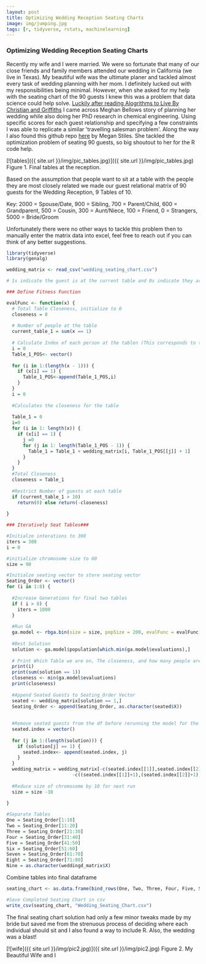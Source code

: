 ```yaml
---
layout: post
title: Optimizing Wedding Reception Seating Charts
image: img/jumping.jpg
tags: [r, tidyverse, rstats, machinelearning]
---
```


### Optimizing Wedding Reception Seating Charts

Recently my wife and I were married. We were so fortunate that many of our close friends and family members attended our wedding in California (we live in Texas). My beautiful wife was the ultimate planer and tackled almost every task of wedding planning with her mom. I definitely lucked out with my responsibilities being minimal. However, when she asked for my help with the seating chart of the 90 guests I knew this was a problem that data science could help solve. [Luckily after reading Alogrithms to Live By Christian and Griffiths](https://www.amazon.com/Algorithms-Live-Computer-Science-Decisions/dp/1627790365) I came across Meghan Bellows story of planning her wedding while also doing her PhD research in chemical engineering. Using specific scores for each guest relationship and specifying a few constraints I was able to replicate a similar 'travelling salesman problem'. Along the way I also found this github repo [here](https://github.com/meganstiles/Seating_Chart) by Megan Stiles. She tackled the optimization problem of seating 90 guests, so big shoutout to her for the R code help. 

[![tables]({{ site.url }}/img/pic_tables.jpg)]({{ site.url }}/img/pic_tables.jpg)
Figure 1. Final tables at the reception.

Based on the assumption that people want to sit at a table with the people they are most closely related we made our guest relational matrix of 90 guests for the Wedding Reception, 9 Tables of 10.

Key: 2000 = Spouse/Date, 900 = Sibling, 700 = Parent/Child, 600 = Grandparent, 500 = Cousin, 300 = Aunt/Niece, 100 = Friend, 0 = Strangers, 5000 = Bride/Groom 

Unfortunately there were no other ways to tackle this problem then to manually enter the matrix data into excel, feel free to reach out if you can think of any better suggestions.

```r
library(tidyverse)
library(genalg)

wedding_matrix <- read_csv("wedding_seating_chart.csv")
```

```r
# 1s indicate the guest is at the current table and 0s indicate they are not. The model will seat one table at a time and iterate until all the tables are filled

### Define Fitness Function

evalFunc <- function(x) {
  # Total Table Closeness, initialize to 0
  closeness = 0
  
  # Number of people at the table
  current_table_1 = sum(x == 1)
  
  # Calculate Index of each person at the tablen (This corresponds to the closeness matrix)
  i = 0 
  Table_1_POS<- vector()
  
  for (i in 1:(length(x - 1))) {
    if (x[i] == 1) {
      Table_1_POS<-append(Table_1_POS,i)
    }
  }
  i = 0
  
  #Calculates the closeness for the table
  
  Table_1 = 0
  i=0
  for (i in 1: length(x)) {
    if (x[i] == 1) {
      j =0
      for (j in 1: length(Table_1_POS - 1)) {
        Table_1 = Table_1 + wedding_matrix[i, Table_1_POS[[j]] + 1]
      }
    }
  }
  #Total Closeness
  closeness = Table_1
  
  #Restrict Number of guests at each table
  if (current_table_1 > 10) 
    return(0) else return(-closeness)
  
}

### Iteratively Seat Tables###

#Initialze interations to 300
iters = 300
i = 0

#initialize chromosome size to 60
size = 90

#Initialze seating vector to store seating vector
Seating_Order <- vector()
for (i in 1:8) {
  
  #Increase Generations for final two tables 
  if ( i > 8) {
    iters = 1000
  }
  
  #Run GA
  ga.model <- rbga.bin(size = size, popSize = 200, evalFunc = evalFunc, iters = iters, elitism = TRUE)
  
  #Best Solution
  solution <- ga.model$population[which.min(ga.model$evaluations),]
  
  # Print Which Table we are on, The closeness, and how many people are at each table to keep track
  print(i)
  print(sum(solution == 1))
  closeness <- min(ga.model$evaluations)
  print(closeness)
  
  #Append Seated Guests to Seating_Order Vector
  seated <- wedding_matrix[solution == 1,]
  Seating_Order <- append(Seating_Order, as.character(seated$X))
  
  
  #Remove seated guests from the df before rerunning the model for the next table
  seated.index = vector()
  
  for (j in 1:(length(solution))) {
    if (solution[j] == 1) {
      seated.index<- append(seated.index, j)
    }
  }
  wedding_matrix = wedding_matrix[-c(seated.index[[1]],seated.index[[2]], seated.index[[3]], seated.index[[4]], seated.index[[5]], seated.index[[6]], seated.index[[7]], seated.index[[8]], seated.index[[9]], seated.index[[10]]), 
                        -c((seated.index[[1]]+1),(seated.index[[2]]+1), (seated.index[[3]]+1), (seated.index[[4]]+1), (seated.index[[5]]+1), (seated.index[[6]]+1), (seated.index[[7]]+1), (seated.index[[8]]+1), (seated.index[[9]]+1), (seated.index[[10]]+1))]
  
  #Reduce size of chromosome by 10 for next run
  size = size -10
  
}

#Separate Tables
One = Seating_Order[1:10]
Two = Seating_Order[11:20]
Three = Seating_Order[21:30]
Four = Seating_Order[31:40]
Five = Seating_Order[41:50]
Six = Seating_Order[51:60]
Seven = Seating_Order[61:70]
Eight = Seating_Order[71:80]
Nine = as.character(weddingd_matrix$X)
```

Combine tables into final dataframe

```r
seating_chart <- as.data.frame(bind_rows(One, Two, Three, Four, Five, Six, Seven, Eight, Nine))

#Save Completed Seating Chart in csv
write_csv(seating_chart, "Wedding_Seating_Chart.csv")
```

The final seating chart solution had only a few minor tweaks made by my bride but saved me from the strenuous process of deciding where each individual should sit and I also found a way to include R. Also, the wedding was a blast!

[![wife]({{ site.url }}/img/pic2.jpg)]({{ site.url }}/img/pic2.jpg)
Figure 2. My Beautiful Wife and I
